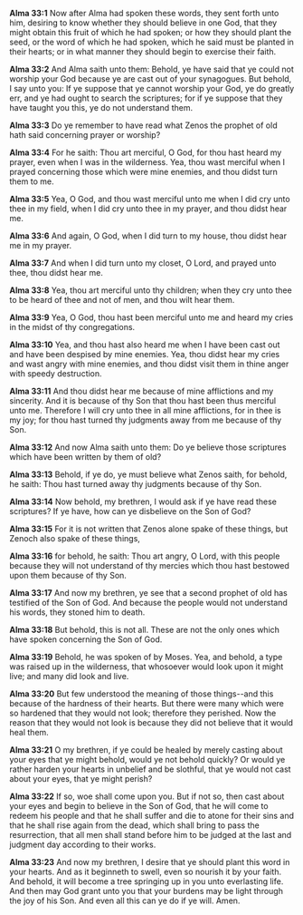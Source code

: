**Alma 33:1** Now after Alma had spoken these words, they sent forth unto him, desiring to know whether they should believe in one God, that they might obtain this fruit of which he had spoken; or how they should plant the seed, or the word of which he had spoken, which he said must be planted in their hearts; or in what manner they should begin to exercise their faith.

**Alma 33:2** And Alma saith unto them: Behold, ye have said that ye could not worship your God because ye are cast out of your synagogues. But behold, I say unto you: If ye suppose that ye cannot worship your God, ye do greatly err, and ye had ought to search the scriptures; for if ye suppose that they have taught you this, ye do not understand them.

**Alma 33:3** Do ye remember to have read what Zenos the prophet of old hath said concerning prayer or worship?

**Alma 33:4** For he saith: Thou art merciful, O God, for thou hast heard my prayer, even when I was in the wilderness. Yea, thou wast merciful when I prayed concerning those which were mine enemies, and thou didst turn them to me.

**Alma 33:5** Yea, O God, and thou wast merciful unto me when I did cry unto thee in my field, when I did cry unto thee in my prayer, and thou didst hear me.

**Alma 33:6** And again, O God, when I did turn to my house, thou didst hear me in my prayer.

**Alma 33:7** And when I did turn unto my closet, O Lord, and prayed unto thee, thou didst hear me.

**Alma 33:8** Yea, thou art merciful unto thy children; when they cry unto thee to be heard of thee and not of men, and thou wilt hear them.

**Alma 33:9** Yea, O God, thou hast been merciful unto me and heard my cries in the midst of thy congregations.

**Alma 33:10** Yea, and thou hast also heard me when I have been cast out and have been despised by mine enemies. Yea, thou didst hear my cries and wast angry with mine enemies, and thou didst visit them in thine anger with speedy destruction.

**Alma 33:11** And thou didst hear me because of mine afflictions and my sincerity. And it is because of thy Son that thou hast been thus merciful unto me. Therefore I will cry unto thee in all mine afflictions, for in thee is my joy; for thou hast turned thy judgments away from me because of thy Son.

**Alma 33:12** And now Alma saith unto them: Do ye believe those scriptures which have been written by them of old?

**Alma 33:13** Behold, if ye do, ye must believe what Zenos saith, for behold, he saith: Thou hast turned away thy judgments because of thy Son.

**Alma 33:14** Now behold, my brethren, I would ask if ye have read these scriptures? If ye have, how can ye disbelieve on the Son of God?

**Alma 33:15** For it is not written that Zenos alone spake of these things, but Zenoch also spake of these things,

**Alma 33:16** for behold, he saith: Thou art angry, O Lord, with this people because they will not understand of thy mercies which thou hast bestowed upon them because of thy Son.

**Alma 33:17** And now my brethren, ye see that a second prophet of old has testified of the Son of God. And because the people would not understand his words, they stoned him to death.

**Alma 33:18** But behold, this is not all. These are not the only ones which have spoken concerning the Son of God.

**Alma 33:19** Behold, he was spoken of by Moses. Yea, and behold, a type was raised up in the wilderness, that whosoever would look upon it might live; and many did look and live.

**Alma 33:20** But few understood the meaning of those things--and this because of the hardness of their hearts. But there were many which were so hardened that they would not look; therefore they perished. Now the reason that they would not look is because they did not believe that it would heal them.

**Alma 33:21** O my brethren, if ye could be healed by merely casting about your eyes that ye might behold, would ye not behold quickly? Or would ye rather harden your hearts in unbelief and be slothful, that ye would not cast about your eyes, that ye might perish?

**Alma 33:22** If so, woe shall come upon you. But if not so, then cast about your eyes and begin to believe in the Son of God, that he will come to redeem his people and that he shall suffer and die to atone for their sins and that he shall rise again from the dead, which shall bring to pass the resurrection, that all men shall stand before him to be judged at the last and judgment day according to their works.

**Alma 33:23** And now my brethren, I desire that ye should plant this word in your hearts. And as it beginneth to swell, even so nourish it by your faith. And behold, it will become a tree springing up in you unto everlasting life. And then may God grant unto you that your burdens may be light through the joy of his Son. And even all this can ye do if ye will. Amen.

